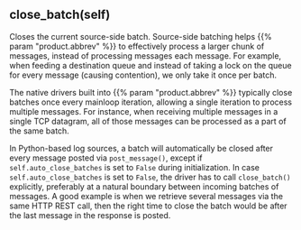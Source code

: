 ---
---
<!-- DISCLAIMER: This file is based on the syslog-ng Open Source Edition documentation https://github.com/balabit/syslog-ng-ose-guides/commit/2f4a52ee61d1ea9ad27cb4f3168b95408fddfdf2 and is used under the terms of The syslog-ng Open Source Edition Documentation License. The file has been modified by Axoflow. -->

## close_batch(self)

Closes the current source-side batch. Source-side batching helps {{% param "product.abbrev" %}} to effectively process a larger chunk of messages, instead of processing messages each message. For example, when feeding a destination queue and instead of taking a lock on the queue for every message (causing contention), we only take it once per batch.

The native drivers built into {{% param "product.abbrev" %}} typically close batches once every mainloop iteration, allowing a single iteration to process multiple messages. For instance, when receiving multiple messages in a single TCP datagram, all of those messages
can be processed as a part of the same batch.

In Python-based log sources, a batch will automatically be closed after every message posted via `post_message()`, except if `self.auto_close_batches` is set to `False` during initialization. In case `self.auto_close_batches` is set to `False`, the driver has to call `close_batch()` explicitly, preferably at a natural boundary between incoming batches of messages. A good example is when we retrieve several messages via the same HTTP REST call, then the right time to close the batch would be after the last message in the response is posted.
